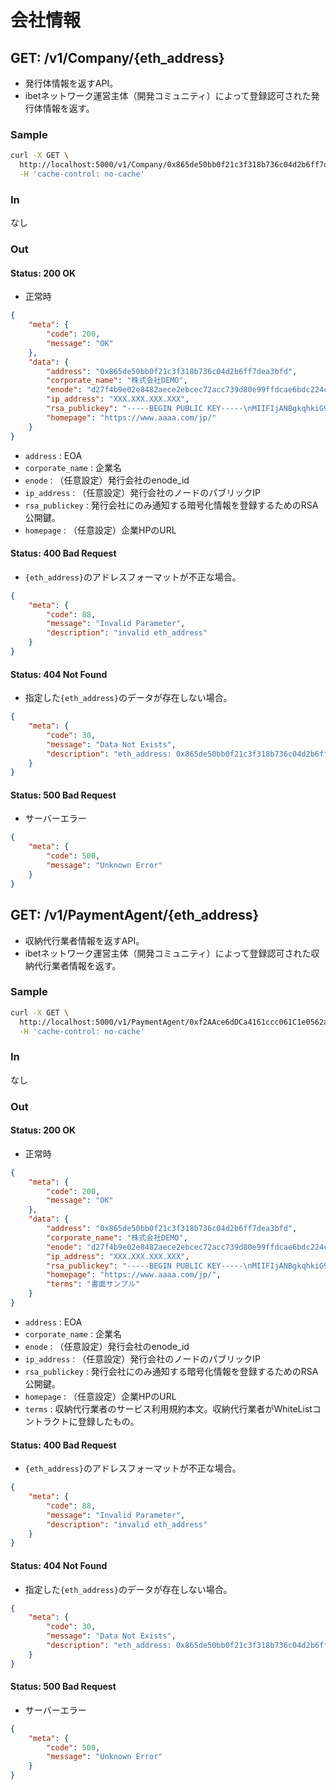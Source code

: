 # 会社情報

## GET: /v1/Company/{eth_address}
* 発行体情報を返すAPI。
* ibetネットワーク運営主体（開発コミュニティ）によって登録認可された発行体情報を返す。

### Sample
```sh
curl -X GET \
  http://localhost:5000/v1/Company/0x865de50bb0f21c3f318b736c04d2b6ff7dea3bfd \
  -H 'cache-control: no-cache'
```

### In
なし

### Out

#### Status: 200 OK
* 正常時

```json
{
    "meta": {
        "code": 200,
        "message": "OK"
    },
    "data": {
        "address": "0x865de50bb0f21c3f318b736c04d2b6ff7dea3bfd",
        "corporate_name": "株式会社DEMO",
        "enode": "d27f4b9e02e8482aece2ebcec72acc739d80e99ffdcae6bdc224ce309d23c23fccd09970aca5ba91304b4fea986d808bf018b8a4aada960f3e10be9b741b8cb1",
        "ip_address": "XXX.XXX.XXX.XXX",
        "rsa_publickey": "-----BEGIN PUBLIC KEY-----\nMIIFIjANBgkqhkiG9w0BAQEFAAOCBQ8AMIIFCgKCBQEAtiBUQ2vdYvIqnCdUzKIC\np7jIYVtJy8KGniy6ktE0DTcYG70pFYkGDyI043meSB6Lkk0rNWaKBn3wyz4lx2oX\n3JySFyXR4vE4DNTEKS0htImO4RuK4M50v7LOfB8VphXzu9JkdVuN8LuMx6L6dhsd\nTN/aUvXULvjOy9AJekl24s44w4BgEfGj/uBYNAmiNmpM3lnIdJOg1T+4aEShHyVN\n98dv1DZ1Hh0YhMmqHqRGIzAQ6pKoly2xSVEmwBV4l2O3XEZ8ErVNgHdi6BRQrIBl\n+zQn5TysSGv5TIO1ahztUIygrzX7aEa+QnF1ROBBJ8yBW0VjjKI2Oh3wDT8ROaWb\ntB7gYQlMX9St/HJvGKaDKPDGurMFsEZeeD9Y4GWlFFkQplKIC3Kr4u6TIxcAZyG3\ntIz1IZomm/Lh9eiFiAbOMLYPdPCzh1A6uCRoJuqrNXYbE2egpLsKSkEe4VAcdaPo\nVuOXLpbDaew0cvXQR5IklHGGPPGVqQV1cmJWIqF5b1bzqziu2No+TLZceUd3N9Eh\nQIYVG4rbX2I/x2/WFeG5RHl9Zc/iSUomUqpnGY3ved61smb7uklF/7ueyj8TIm7O\ncJxhYjj+szXxV2RJyxLvSPzloQ4GDI9wd0zlya2CoYgAONJ7wm82b1LrLLhfpns2\ndSsN8htFX83p0dNn6f8ssKgA3rFbFFnBTQyFxlHO/An4qZflXtk1GsEc56g3mJFp\nrFANLpyum5mkHo9TbkL3K4mRGM1DGcLXWJwFUjDxS/OvjzDXw2dNiyrPeClvTpAb\npFfw/zqVd7ZrnTFg26bpUmM8flc6IRji49veOOMM7jMJN7mmu/pLd/Pg22oez23G\n6QsPDvqqXgjyg1NGo7natX6gyAYMpWZWOHj+Y2lffzcJYUo+wPFt/xNkAuCcDZem\nAiicfsGfniE67G1nfmwkykVwk9rTFCO8SnFei8wMpEAMYETYOS4ldavLfhY6mrF1\nItA5mlkMI84v3ROqPSp3s6F9oGYzPi5zMcgc67wIFGgaPb6i8+puui6BUbj83qOU\nKuKoQAGe9+NRnAkWSpbX07cX6XkPieTkBHEYfGaQTQOnsSs++PIk3kH5Arfjk0R5\nu1ZluzVdOXUn8D5WPfh9UFzqyXzo1HOIHxDkPejpPlNzO1w6qVQC+UiR/R2iug/U\n7StoLz476tQOwbfmnzUA6AbOKjRgN5laRoBac4BbGPJisGysOBruL7lgrw0XVtnh\nknChXfSYezxz/EtiGmO40HKAGudHDkz4gmPDkF4wlIyfDbQZOnNohz4zuOjr9Yi/\nJQVpqKxug2LXyJp38UaxL1LIT6ZyJSsaSrKAB21tsYAbksyPCVS6L6jkz8lsnlYg\nLj7lj6HQcbN8WO72+Z8Ddj/cPXJwEq4OTbtkPiPdcvSZjcBR9f3TmrQjDG0ROspt\nI/m4KhWfm7ed+eZKA1IqygFRyi6i0w6p+VbeBNgXqAiQI5GkDHqAiqv4OVyZoQB8\neunu5qM49r6bw6DJCqlg6lZDCptdKWtNBo9zgEegrJ/3oVI7x0kE7KQ4gPo5uY7j\nvBqGwjw0fIGPjrP/JKIQqGvm/ETwlfPwVbmCsvEHbqEY+6f84TnmolgjPMnbar6Q\nSDuvqVApY7yNCEue5X0pLRAd+287VBVVvsOsZVOSj02w4PGIlsg2Y33BbcpwESzr\n4McG/dPyTRFv9mYtFPpyV50CAwEAAQ==\n-----END PUBLIC KEY-----",
        "homepage": "https://www.aaaa.com/jp/"
    }
}
```
* `address` : EOA
* `corporate_name` : 企業名
* `enode` : （任意設定）発行会社のenode_id
* `ip_address` : （任意設定）発行会社のノードのパブリックIP
* `rsa_publickey` : 発行会社にのみ通知する暗号化情報を登録するためのRSA公開鍵。
* `homepage` : （任意設定）企業HPのURL

#### Status: 400 Bad Request
* `{eth_address}`のアドレスフォーマットが不正な場合。

```json
{
    "meta": {
        "code": 88,
        "message": "Invalid Parameter",
        "description": "invalid eth_address"
    }
}
```

#### Status: 404 Not Found
* 指定した`{eth_address}`のデータが存在しない場合。

```json
{
    "meta": {
        "code": 30,
        "message": "Data Not Exists",
        "description": "eth_address: 0x865de50bb0f21c3f318b736c04d2b6ff7dea3bfe"
    }
}
```

#### Status: 500 Bad Request
* サーバーエラー

```json
{
    "meta": {
        "code": 500,
        "message": "Unknown Error"
    }
}
```

## GET: /v1/PaymentAgent/{eth_address}
* 収納代行業者情報を返すAPI。
* ibetネットワーク運営主体（開発コミュニティ）によって登録認可された収納代行業者情報を返す。

### Sample
```sh
curl -X GET \
  http://localhost:5000/v1/PaymentAgent/0xf2AAce6dDCa4161ccc061C1e0562a8CAF2FB1867 \
  -H 'cache-control: no-cache'
```

### In
なし

### Out

#### Status: 200 OK
* 正常時

```json
{
    "meta": {
        "code": 200,
        "message": "OK"
    },
    "data": {
        "address": "0x865de50bb0f21c3f318b736c04d2b6ff7dea3bfd",
        "corporate_name": "株式会社DEMO",
        "enode": "d27f4b9e02e8482aece2ebcec72acc739d80e99ffdcae6bdc224ce309d23c23fccd09970aca5ba91304b4fea986d808bf018b8a4aada960f3e10be9b741b8cb1",
        "ip_address": "XXX.XXX.XXX.XXX",
        "rsa_publickey": "-----BEGIN PUBLIC KEY-----\nMIIFIjANBgkqhkiG9w0BAQEFAAOCBQ8AMIIFCgKCBQEAtiBUQ2vdYvIqnCdUzKIC\np7jIYVtJy8KGniy6ktE0DTcYG70pFYkGDyI043meSB6Lkk0rNWaKBn3wyz4lx2oX\n3JySFyXR4vE4DNTEKS0htImO4RuK4M50v7LOfB8VphXzu9JkdVuN8LuMx6L6dhsd\nTN/aUvXULvjOy9AJekl24s44w4BgEfGj/uBYNAmiNmpM3lnIdJOg1T+4aEShHyVN\n98dv1DZ1Hh0YhMmqHqRGIzAQ6pKoly2xSVEmwBV4l2O3XEZ8ErVNgHdi6BRQrIBl\n+zQn5TysSGv5TIO1ahztUIygrzX7aEa+QnF1ROBBJ8yBW0VjjKI2Oh3wDT8ROaWb\ntB7gYQlMX9St/HJvGKaDKPDGurMFsEZeeD9Y4GWlFFkQplKIC3Kr4u6TIxcAZyG3\ntIz1IZomm/Lh9eiFiAbOMLYPdPCzh1A6uCRoJuqrNXYbE2egpLsKSkEe4VAcdaPo\nVuOXLpbDaew0cvXQR5IklHGGPPGVqQV1cmJWIqF5b1bzqziu2No+TLZceUd3N9Eh\nQIYVG4rbX2I/x2/WFeG5RHl9Zc/iSUomUqpnGY3ved61smb7uklF/7ueyj8TIm7O\ncJxhYjj+szXxV2RJyxLvSPzloQ4GDI9wd0zlya2CoYgAONJ7wm82b1LrLLhfpns2\ndSsN8htFX83p0dNn6f8ssKgA3rFbFFnBTQyFxlHO/An4qZflXtk1GsEc56g3mJFp\nrFANLpyum5mkHo9TbkL3K4mRGM1DGcLXWJwFUjDxS/OvjzDXw2dNiyrPeClvTpAb\npFfw/zqVd7ZrnTFg26bpUmM8flc6IRji49veOOMM7jMJN7mmu/pLd/Pg22oez23G\n6QsPDvqqXgjyg1NGo7natX6gyAYMpWZWOHj+Y2lffzcJYUo+wPFt/xNkAuCcDZem\nAiicfsGfniE67G1nfmwkykVwk9rTFCO8SnFei8wMpEAMYETYOS4ldavLfhY6mrF1\nItA5mlkMI84v3ROqPSp3s6F9oGYzPi5zMcgc67wIFGgaPb6i8+puui6BUbj83qOU\nKuKoQAGe9+NRnAkWSpbX07cX6XkPieTkBHEYfGaQTQOnsSs++PIk3kH5Arfjk0R5\nu1ZluzVdOXUn8D5WPfh9UFzqyXzo1HOIHxDkPejpPlNzO1w6qVQC+UiR/R2iug/U\n7StoLz476tQOwbfmnzUA6AbOKjRgN5laRoBac4BbGPJisGysOBruL7lgrw0XVtnh\nknChXfSYezxz/EtiGmO40HKAGudHDkz4gmPDkF4wlIyfDbQZOnNohz4zuOjr9Yi/\nJQVpqKxug2LXyJp38UaxL1LIT6ZyJSsaSrKAB21tsYAbksyPCVS6L6jkz8lsnlYg\nLj7lj6HQcbN8WO72+Z8Ddj/cPXJwEq4OTbtkPiPdcvSZjcBR9f3TmrQjDG0ROspt\nI/m4KhWfm7ed+eZKA1IqygFRyi6i0w6p+VbeBNgXqAiQI5GkDHqAiqv4OVyZoQB8\neunu5qM49r6bw6DJCqlg6lZDCptdKWtNBo9zgEegrJ/3oVI7x0kE7KQ4gPo5uY7j\nvBqGwjw0fIGPjrP/JKIQqGvm/ETwlfPwVbmCsvEHbqEY+6f84TnmolgjPMnbar6Q\nSDuvqVApY7yNCEue5X0pLRAd+287VBVVvsOsZVOSj02w4PGIlsg2Y33BbcpwESzr\n4McG/dPyTRFv9mYtFPpyV50CAwEAAQ==\n-----END PUBLIC KEY-----",
        "homepage": "https://www.aaaa.com/jp/",
        "terms": "書面サンプル"
    }
}
```
* `address` : EOA
* `corporate_name` : 企業名
* `enode` : （任意設定）発行会社のenode_id
* `ip_address` : （任意設定）発行会社のノードのパブリックIP
* `rsa_publickey` : 発行会社にのみ通知する暗号化情報を登録するためのRSA公開鍵。
* `homepage` : （任意設定）企業HPのURL
* `terms` : 収納代行業者のサービス利用規約本文。収納代行業者がWhiteListコントラクトに登録したもの。

#### Status: 400 Bad Request
* `{eth_address}`のアドレスフォーマットが不正な場合。

```json
{
    "meta": {
        "code": 88,
        "message": "Invalid Parameter",
        "description": "invalid eth_address"
    }
}
```

#### Status: 404 Not Found
* 指定した`{eth_address}`のデータが存在しない場合。

```json
{
    "meta": {
        "code": 30,
        "message": "Data Not Exists",
        "description": "eth_address: 0x865de50bb0f21c3f318b736c04d2b6ff7dea3bfe"
    }
}
```

#### Status: 500 Bad Request
* サーバーエラー

```json
{
    "meta": {
        "code": 500,
        "message": "Unknown Error"
    }
}
```
